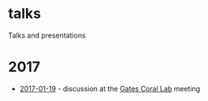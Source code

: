 # talks
Talks and presentations

# 2017 

- [2017-01-19](https://rawgit.com/andkov/talks/master/2017/2017-01-19-coconut-island.html#/) - discussion at the [Gates Coral Lab](http://gatescorallab.com/) meeting
